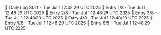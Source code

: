 📅 Daily Log Start - Tue Jul  1 12:48:29 UTC 2025
📌 Entry 1/8 - Tue Jul  1 12:48:29 UTC 2025
📌 Entry 2/8 - Tue Jul  1 12:48:29 UTC 2025
📌 Entry 3/8 - Tue Jul  1 12:48:29 UTC 2025
📌 Entry 4/8 - Tue Jul  1 12:48:29 UTC 2025
📌 Entry 5/8 - Tue Jul  1 12:48:29 UTC 2025
📌 Entry 6/8 - Tue Jul  1 12:48:29 UTC 2025
